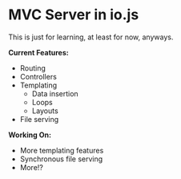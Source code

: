 MVC Server in io.js
===================

This is just for learning, at least for now, anyways.

**Current Features:**

- Routing
- Controllers
- Templating
  - Data insertion
  - Loops
  - Layouts
- File serving

**Working On:**

- More templating features
- Synchronous file serving
- More!?